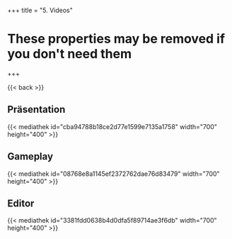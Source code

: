 +++
title = "5. Videos"

# These properties may be removed if you don't need them

+++

{{< back >}}

## Präsentation
{{< mediathek id="cba94788b18ce2d77e1599e7135a1758" width="700" height="400" >}}

## Gameplay
{{< mediathek id="08768e8a1145ef2372762dae76d83479" width="700" height="400" >}}

## Editor 
{{< mediathek id="3381fdd0638b4d0dfa5f89714ae3f6db" width="700" height="400" >}}


